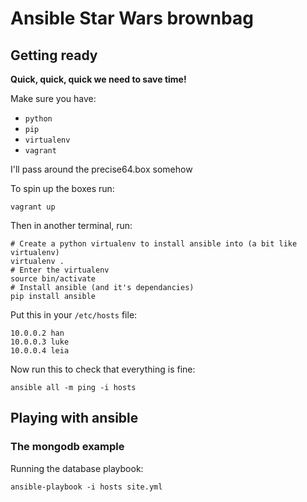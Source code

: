 # Ansible Star Wars brownbag

## Getting ready

**Quick, quick, quick we need to save time!**

Make sure you have:

- ```python```
- ```pip```
- ```virtualenv```
- ```vagrant```

I'll pass around the precise64.box somehow

To spin up the boxes run:

```
vagrant up
```

Then in another terminal, run:

```
# Create a python virtualenv to install ansible into (a bit like virtualenv)
virtualenv .
# Enter the virtualenv
source bin/activate
# Install ansible (and it's dependancies)
pip install ansible
```

Put this in your ```/etc/hosts``` file:

```
10.0.0.2 han
10.0.0.3 luke
10.0.0.4 leia
```

Now run this to check that everything is fine:
```
ansible all -m ping -i hosts
```

## Playing with ansible

### The mongodb example

Running the database playbook:

```
ansible-playbook -i hosts site.yml
```
